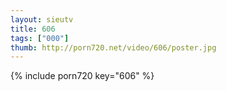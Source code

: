 ```yaml
--- 
layout: sieutv
title: 606
tags: ["000"]
thumb: http://porn720.net/video/606/poster.jpg
---
```

{% include porn720 key="606" %} 
